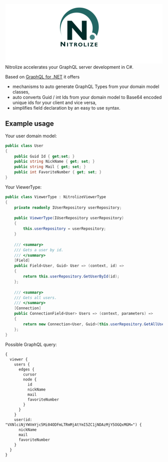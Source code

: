 ![Logo](static/nitrolize-github-logo-background.png "Logo")
Nitrolize accelerates your GraphQL server development in C#.

Based on [GraphQL for .NET](http://github.com/graphql-dotnet/graphql-dotnet) it offers
* mechanisms to auto generate GraphQL Types from your domain model classes,
* auto converts Guid / int Ids from your domain model to Base64 encoded unique ids for your client and vice versa,
* simplifies field declaration by an easy to use syntax.

## Example usage
Your user domain model:
```csharp
public class User
{
    public Guid Id { get;set; }
    public string NickName { get; set; }
    public string Mail { get; set; }
    public int FavoriteNumber { get; set; }
}
```
Your ViewerType:
```csharp
public class ViewerType : NitrolizeViewerType
{
    private readonly IUserRepository userRepository;
    
    public ViewerType(IUserRepository userRepository)
    {
        this.userRepository = userRepository;
    }
    
    /// <summary>
    /// Gets a user by id.
    /// </summary>
    [Field]
    public Field<User, Guid> User => (context, id) =>
    {
        return this.userRepository.GetUserById(id);
    };
        
    /// <summary>
    /// Gets all users.
    /// </summary>
    [Connection]
    public ConnectionField<User> Users => (context, parameters) =>
    {
        return new Connection<User, Guid>(this.userRepository.GetAllUsers());
    };
}
```

Possible GraphQL query:
```
{
  viewer {
    users {
      edges {
        cursor
        node {
          id
          nickName
          mail
          favoriteNumber
        }
      }
    }
    user(id: "VXNlciNjYWVmYjc5Mi04ODFmLTRmMjAtYmI5ZC1jNDAzMjY5OGQxMGM=") {
      nickName
      mail
      favoriteNumber
    }
  }
}
```
